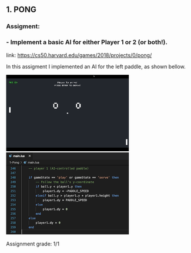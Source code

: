 ## 1. PONG

### Assigment: 
### - Implement a basic AI for either Player 1 or 2 (or both!).

link: https://cs50.harvard.edu/games/2018/projects/0/pong/

In this assigment I implemented an AI for the left paddle, as shown bellow.

![](./docs/pong.gif) ![](./docs/pong-code.png)

Assignment grade: 1/1




